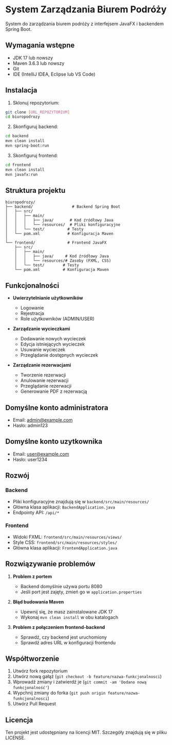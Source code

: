 # System Zarządzania Biurem Podróży

System do zarządzania biurem podróży z interfejsem JavaFX i backendem Spring Boot.

## Wymagania wstępne

- JDK 17 lub nowszy
- Maven 3.6.3 lub nowszy
- Git
- IDE (IntelliJ IDEA, Eclipse lub VS Code)

## Instalacja

1. Sklonuj repozytorium:
```bash
git clone [URL_REPOZYTORIUM]
cd biuropodrozy
```

2. Skonfiguruj backend:
```bash
cd backend
mvn clean install
mvn spring-boot:run
```

3. Skonfiguruj frontend:
```bash
cd frontend
mvn clean install
mvn javafx:run
```

## Struktura projektu

```
biuropodrozy/
├── backend/                 # Backend Spring Boot
│   ├── src/
│   │   ├── main/
│   │   │   ├── java/       # Kod źródłowy Java
│   │   │   └── resources/  # Pliki konfiguracyjne
│   │   └── test/          # Testy
│   └── pom.xml            # Konfiguracja Maven
│
└── frontend/              # Frontend JavaFX
    ├── src/
    │   ├── main/
    │   │   ├── java/     # Kod źródłowy Java
    │   │   └── resources/# Zasoby (FXML, CSS)
    │   └── test/        # Testy
    └── pom.xml          # Konfiguracja Maven
```

## Funkcjonalności

- **Uwierzytelnianie użytkowników**
  - Logowanie
  - Rejestracja
  - Role użytkowników (ADMIN/USER)

- **Zarządzanie wycieczkami**
  - Dodawanie nowych wycieczek
  - Edycja istniejących wycieczek
  - Usuwanie wycieczek
  - Przeglądanie dostępnych wycieczek

- **Zarządzanie rezerwacjami**
  - Tworzenie rezerwacji
  - Anulowanie rezerwacji
  - Przeglądanie rezerwacji
  - Generowanie PDF z rezerwacją

## Domyślne konto administratora

- Email: admin@example.com
- Hasło: admin123

## Domyślne konto uzytkownika

- Email: user@example.com
- Hasło: user1234

## Rozwój

### Backend
- Pliki konfiguracyjne znajdują się w `backend/src/main/resources/`
- Główna klasa aplikacji: `BackendApplication.java`
- Endpointy API: `/api/*`

### Frontend
- Widoki FXML: `frontend/src/main/resources/views/`
- Style CSS: `frontend/src/main/resources/styles/`
- Główna klasa aplikacji: `FrontendApplication.java`

## Rozwiązywanie problemów

1. **Problem z portem**
   - Backend domyślnie używa portu 8080
   - Jeśli port jest zajęty, zmień go w `application.properties`

2. **Błąd budowania Maven**
   - Upewnij się, że masz zainstalowane JDK 17
   - Wykonaj `mvn clean install` w obu katalogach

3. **Problem z połączeniem frontend-backend**
   - Sprawdź, czy backend jest uruchomiony
   - Sprawdź adres URL w konfiguracji frontendu

## Współtworzenie

1. Utwórz fork repozytorium
2. Utwórz nową gałąź (`git checkout -b feature/nazwa-funkcjonalnosci`)
3. Wprowadź zmiany i zatwierdź je (`git commit -am 'Dodano nową funkcjonalność'`)
4. Wypchnij zmiany do forka (`git push origin feature/nazwa-funkcjonalnosci`)
5. Utwórz Pull Request

## Licencja

Ten projekt jest udostępniany na licencji MIT. Szczegóły znajdują się w pliku LICENSE. 
